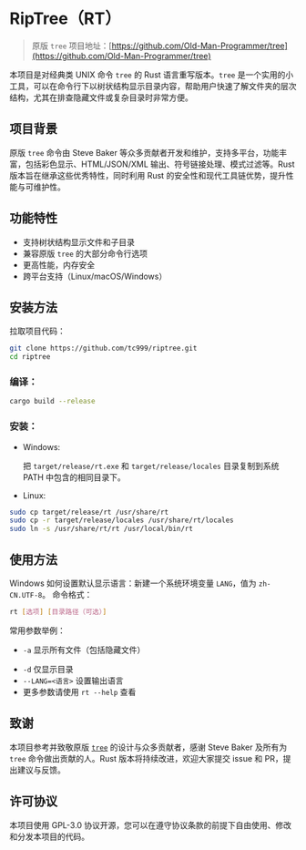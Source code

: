 # RipTree（RT）

> 原版 `tree` 项目地址：[https://github.com/Old-Man-Programmer/tree](https://github.com/Old-Man-Programmer/tree)

本项目是对经典类 UNIX 命令 `tree` 的 Rust 语言重写版本。`tree` 是一个实用的小工具，可以在命令行下以树状结构显示目录内容，帮助用户快速了解文件夹的层次结构，尤其在排查隐藏文件或复杂目录时非常方便。

## 项目背景

原版 `tree` 命令由 Steve Baker 等众多贡献者开发和维护，支持多平台，功能丰富，包括彩色显示、HTML/JSON/XML 输出、符号链接处理、模式过滤等。Rust 版本旨在继承这些优秀特性，同时利用 Rust 的安全性和现代工具链优势，提升性能与可维护性。

## 功能特性

- 支持树状结构显示文件和子目录
- 兼容原版 `tree` 的大部分命令行选项
- 更高性能，内存安全
- 跨平台支持（Linux/macOS/Windows）
<!-- 彩色输出（支持`CLICOLOR`、`NO_COLOR`等环境变量）
- 递归符号链接跟踪
- 文件/目录过滤与排序
- 支持 JSON/HTML 等格式输出（计划/进行中）-->

## 安装方法

<!-- 请参考 [INSTALL.md](./INSTALL.md) 文件获取详细安装说明。使用 Rust 工具链，您可以通过 `cargo install rust-tree` 命令快速安装（待 crates.io 发布后）。-->
拉取项目代码：

```bash
git clone https://github.com/tc999/riptree.git
cd riptree
```

### 编译：

```bash
cargo build --release
```

### 安装：
- Windows: 

  把 `target/release/rt.exe` 和 `target/release/locales` 目录复制到系统 PATH 中包含的相同目录下。

- Linux:

```bash
sudo cp target/release/rt /usr/share/rt
sudo cp -r target/release/locales /usr/share/rt/locales
sudo ln -s /usr/share/rt/rt /usr/local/bin/rt
```

## 使用方法
Windows 如何设置默认显示语言：新建一个系统环境变量 `LANG`，值为 `zh-CN.UTF-8`。
命令格式：
```bash
rt [选项] [目录路径（可选）]
```

常用参数举例：

<!-- - `-L <层数>` 限制显示层级深度 -->
- `-a` 显示所有文件（包括隐藏文件）
<!-- - `-C` 强制彩色显示
- `-P <模式>` 只显示匹配模式的文件 -->
- `-d` 仅显示目录
- `--LANG=<语言>` 设置输出语言
- 更多参数请使用 `rt --help` 查看

## 致谢

本项目参考并致敬原版 [`tree`](https://github.com/Old-Man-Programmer/tree) 的设计与众多贡献者，感谢 Steve Baker 及所有为 `tree` 命令做出贡献的人。Rust 版本将持续改进，欢迎大家提交 issue 和 PR，提出建议与反馈。

## 许可协议

本项目使用 GPL-3.0 协议开源，您可以在遵守协议条款的前提下自由使用、修改和分发本项目的代码。

